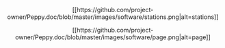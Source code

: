 <p align="center">
[[https://github.com/project-owner/Peppy.doc/blob/master/images/software/stations.png|alt=stations]]
</p>
<p align="center">
[[https://github.com/project-owner/Peppy.doc/blob/master/images/software/page.png|alt=page]]
</p>
